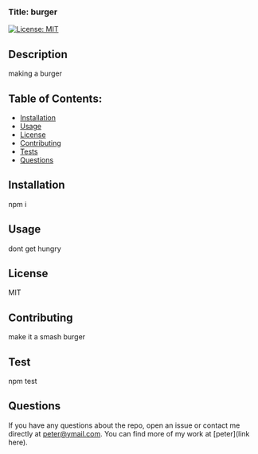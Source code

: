 ### Title: burger
[![License: MIT](https://img.shields.io/badge/License-MIT-blue.svg)](https://opensource.org/licenses/MIT)
## Description
making a burger
## Table of Contents:
- [Installation](#installation)
- [Usage](#usage)
- [License](#license)
- [Contributing](#contributing)
- [Tests](#test)
- [Questions](#questions)
## Installation
npm i
## Usage
dont get hungry
## License
MIT
## Contributing
make it a smash burger
## Test
npm test
## Questions
If you have any questions about the repo, open an issue or contact me directly at peter@ymail.com. You can find more of my work at [peter](link here).
